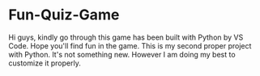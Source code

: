 # Fun-Quiz-Game
Hi guys, kindly go through this game has been built with Python by VS Code. Hope you'll find fun in the game.
This is my second proper project with Python. It's not something new. However I am doing my best to customize it properly.

